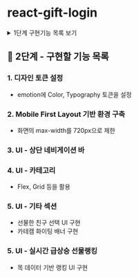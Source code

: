 
# react-gift-login

<details>
<summary>1단계 구현기능 목록 보기</summary>
<div markdown="1">

## 📌 1단계 - 구현한 기능 목록

### 1. 기본 설정

- 불필요한 파일 및 코드 정리
- README 작성

### 2. Alias 설정

- 절대경로 import를 위한 alias 설정

### 3. Prettier 설정

- Prettier 설치
- 프로젝트 내 코드 포매팅 적용

### 4. Emotion 스타일 라이브러리 적용

- `@emotion/react`, `@emotion/styled` 설치
- 전역 스타일(GlobalStyle) 적용

### 5. 기본 폰트 설정

- Pretendard 폰트를 기본 폰트로 적용

### 6. reset.css 적용
- 전역 스타일(GlobalStyle) 에 포함시키기

---
### 리팩토링 1 : 타입스크립트 설치

### 리팩토링 2 : alias 적용해 코드수정
- alias가 인식 안되던 문제 해결
- tsx파일들을 alias 주소를 사용하도록 수정

### 리팩토링 3 : 빌드
- 프로젝트 빌드 결과물(dist) 추가

</div>
</details>

## 📌 2단계 - 구현할 기능 목록

### 1. 디자인 토큰 설정

- emotion에 Color, Typography 토큰을 설정

### 2. Mobile First Layout 기반 환경 구축

- 화면의 max-width를 720px으로 제한

### 3. UI - 상단 네비게이션 바

### 4. UI - 카테고리

- Flex, Grid 등을 활용

### 5. UI - 기타 섹션

- 선물한 친구 선택 UI 구현
- 카테캠 화이팅 배너 구현

### 5. UI - 실시간 급상승 선물랭킹

- 목 데이터 기반 랭킹 UI 구현